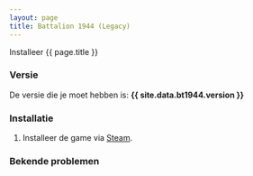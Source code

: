 ```yaml
---
layout: page
title: Battalion 1944 (Legacy)
---
```


Installeer {{ page.title }}

### Versie

De versie die je moet hebben is: **{{ site.data.bt1944.version }}**

### Installatie

1. Installeer de game via [Steam](steam://rungameid/489940).

### Bekende problemen
